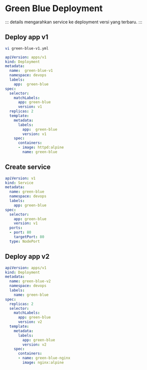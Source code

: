 # Green Blue Deployment

::: details
mengarahkan service ke deployment versi yang terbaru.
:::

## Deploy app v1

```sh
vi green-blue-v1.yml
```

```yml
apiVersion: apps/v1
kind: Deployment
metadata:
  name:  green-blue-v1
  namespace: devops
  labels:
    app:  green-blue
spec:
  selector:
    matchLabels:
      app: green-blue
      version: v1
  replicas: 2
  template:
    metadata:
      labels:
        app:  green-blue
        version: v1
    spec:
      containers:
      - image: httpd:alpine
        name: green-blue
```

## Create service

```yml
apiVersion: v1
kind: Service
metadata:
  name: green-blue
  namespace: devops
  labels:
    app: green-blue
spec:
  selector:
    app: green-blue
    version: v1 
  ports:
  - port: 80
    targetPort: 80
  type: NodePort
```

## Deploy app v2

```yml
apiVersion: apps/v1
kind: Deployment
metadata:
  name: green-blue-v2
  namespace: devops
  labels:
    name: green-blue
spec:
  replicas: 2
  selector:
    matchLabels:
      app: green-blue
      version: v2
  template:
    metadata:
      labels:
        app: green-blue
        version: v2
    spec:
      containers:
      - name: green-blue-nginx
        image: nginx:alpine
```
